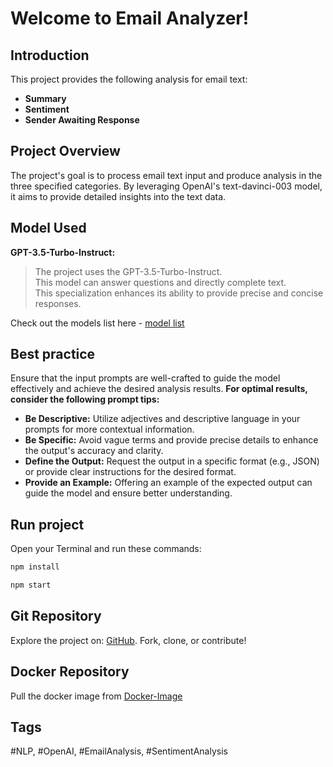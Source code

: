 # Welcome to Email Analyzer!

## Introduction
This project provides the following analysis for email text:
- **Summary**
- **Sentiment**
- **Sender Awaiting Response**

## Project Overview
The project's goal is to process email text input and produce analysis in the three specified categories. 
By leveraging OpenAI's text-davinci-003 model, it aims to provide detailed insights into the text data.

## Model Used
**GPT-3.5-Turbo-Instruct:**
>The project uses the GPT-3.5-Turbo-Instruct. \
>This model can answer questions and directly complete text. \
>This specialization enhances its ability to provide
>precise and concise responses.

Check out the models list here - [model list](https://platform.openai.com/docs/models/gpt-3-5)

## Best practice
Ensure that the input prompts are well-crafted to guide the model effectively and achieve the desired analysis results.
**For optimal results, consider the following prompt tips:**
- **Be Descriptive:** Utilize adjectives and descriptive language in your prompts for more contextual information.
- **Be Specific:** Avoid vague terms and provide precise details to enhance the output's accuracy and clarity.
- **Define the Output:** Request the output in a specific format (e.g., JSON) or provide clear instructions for the desired format.
- **Provide an Example:** Offering an example of the expected output can guide the model and ensure better understanding.

## Run project

Open your Terminal and run these commands:
```sh
npm install
```

```sh
npm start
```
## Git Repository

Explore the project on: [GitHub](https://github.com/mutty320/Email-analysis-with-openAI). Fork, clone, or contribute!

## Docker Repository
Pull the docker image from [Docker-Image](https://hub.docker.com/repository/docker/ozgav/email-analysis/tags?page=1&ordering=last_updated)

## Tags
#NLP, #OpenAI, #EmailAnalysis, #SentimentAnalysis